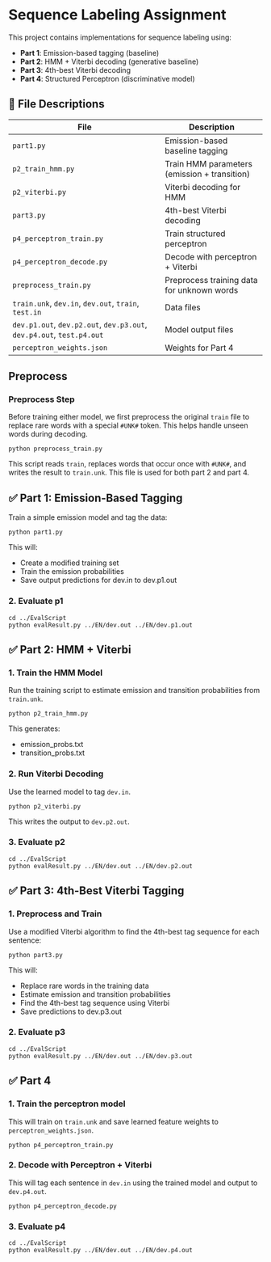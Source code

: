 # Sequence Labeling Assignment

This project contains implementations for sequence labeling using:

- **Part 1**: Emission-based tagging (baseline)
- **Part 2**: HMM + Viterbi decoding (generative baseline)
- **Part 3**: 4th-best Viterbi decoding
- **Part 4**: Structured Perceptron (discriminative model)

## 📁 File Descriptions

| **File** | **Description** |
|----------|-----------------|
| `part1.py` | Emission-based baseline tagging |
| `p2_train_hmm.py` | Train HMM parameters (emission + transition) |
| `p2_viterbi.py` | Viterbi decoding for HMM |
| `part3.py` | 4th-best Viterbi decoding |
| `p4_perceptron_train.py` | Train structured perceptron |
| `p4_perceptron_decode.py` | Decode with perceptron + Viterbi |
| `preprocess_train.py` | Preprocess training data for unknown words |
| `train.unk`, `dev.in`, `dev.out`, `train`, `test.in` | Data files |
| `dev.p1.out`, `dev.p2.out`, `dev.p3.out`, `dev.p4.out`, `test.p4.out` | Model output files |
| `perceptron_weights.json` | Weights for Part 4 |

## Preprocess

### Preprocess Step

Before training either model, we first preprocess the original `train` file to replace rare words with a special `#UNK#` token. This helps handle unseen words during decoding.
```
python preprocess_train.py
```
This script reads `train`, replaces words that occur once with `#UNK#`, and writes the result to `train.unk`. This file is used for both part 2 and part 4.

## ✅ Part 1: Emission-Based Tagging

Train a simple emission model and tag the data:

```
python part1.py
```
This will:
- Create a modified training set
- Train the emission probabilities
- Save output predictions for dev.in to dev.p1.out

### 2. Evaluate p1

```
cd ../EvalScript
python evalResult.py ../EN/dev.out ../EN/dev.p1.out
```

## ✅ Part 2: HMM + Viterbi

### 1. Train the HMM Model

Run the training script to estimate emission and transition probabilities from `train.unk`.

```
python p2_train_hmm.py
```
This generates:
- emission_probs.txt
- transition_probs.txt

### 2. Run Viterbi Decoding
Use the learned model to tag `dev.in`.

```
python p2_viterbi.py
```
This writes the output to `dev.p2.out`.

### 3. Evaluate p2

```
cd ../EvalScript
python evalResult.py ../EN/dev.out ../EN/dev.p2.out
```

## ✅ Part 3: 4th-Best Viterbi Tagging

### 1. Preprocess and Train

Use a modified Viterbi algorithm to find the 4th-best tag sequence for each sentence:

```
python part3.py
```

This will:
- Replace rare words in the training data
- Estimate emission and transition probabilities
- Find the 4th-best tag sequence using Viterbi
- Save predictions to dev.p3.out

### 2. Evaluate p3

```
cd ../EvalScript
python evalResult.py ../EN/dev.out ../EN/dev.p3.out
```

## ✅ Part 4

### 1. Train the perceptron model

This will train on `train.unk` and save learned feature weights to `perceptron_weights.json`.

```
python p4_perceptron_train.py
```

### 2. Decode with Perceptron + Viterbi
This will tag each sentence in `dev.in` using the trained model and output to `dev.p4.out`.
```
python p4_perceptron_decode.py
```

### 3. Evaluate p4

```
cd ../EvalScript
python evalResult.py ../EN/dev.out ../EN/dev.p4.out
```

